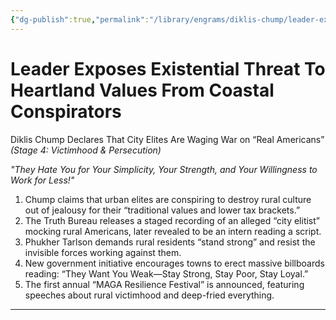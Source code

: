 ```yaml
---
{"dg-publish":true,"permalink":"/library/engrams/diklis-chump/leader-exposes-existential-threat-to-heartland-values-from-coastal-conspirators/","tags":["DC/Rural","DC/AS4"]}
---
```


# Leader Exposes Existential Threat To Heartland Values From Coastal Conspirators
Diklis Chump Declares That City Elites Are Waging War on “Real Americans”
_(Stage 4: Victimhood & Persecution)_

_"They Hate You for Your Simplicity, Your Strength, and Your Willingness to Work for Less!"_

1. Chump claims that urban elites are conspiring to destroy rural culture out of jealousy for their “traditional values and lower tax brackets.”
2. The Truth Bureau releases a staged recording of an alleged “city elitist” mocking rural Americans, later revealed to be an intern reading a script.
3. Phukher Tarlson demands rural residents “stand strong” and resist the invisible forces working against them.
4. New government initiative encourages towns to erect massive billboards reading: “They Want You Weak—Stay Strong, Stay Poor, Stay Loyal.”
5. The first annual “MAGA Resilience Festival” is announced, featuring speeches about rural victimhood and deep-fried everything.

---
